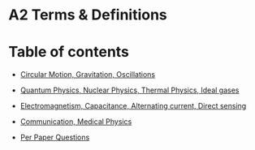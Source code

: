 # A2 Terms & Definitions

# Table of contents

<!--
https://luciopaiva.com/markdown-toc/
-->

- [Circular Motion, Gravitation, Oscillations](A2-Motion.md)
- [Quantum Physics, Nuclear Physics, Thermal Physics, Ideal gases](A2-Microphysics.md)
- [Electromagnetism, Capacitance, Alternating current, Direct sensing](A2-Electricity.md)
- [Communication, Medical Physics](A2-Communication-and-Medical.md)


- [Per Paper Questions](A2-Per-Paper-Questions.md)